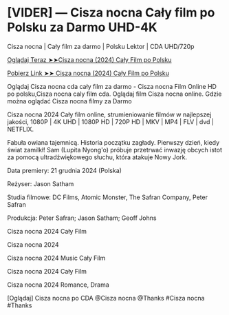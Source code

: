 #  [VIDER] — Cisza nocna Cały film po Polsku za Darmo UHD-4K

Cisza nocna | Cały film za darmo | Polsku Lektor | CDA UHD/720p

<a href="https://love-4k.com/pl/movie/1281425/night-silence-gitcodepl"> Oglądaj Teraz ➤➤Cisza nocna (2024) Cały Film po Polsku</a>

<a href="https://love-4k.com/pl/movie/1281425/night-silence-gitcodepl"> Pobierz Link ➤➤ Cisza nocna (2024) Cały Film po Polsku</a>

Oglądaj Cisza nocna cda cały film za darmo - Cisza nocna Film Online HD po polsku,Cisza nocna caly film cda. Oglądaj film Cisza nocna online. Gdzie można oglądać Cisza nocna filmy za Darmo

Cisza nocna 2024 Cały film online, strumieniowanie filmów w najlepszej jakości, 1080P | 4K UHD | 1080P HD | 720P HD | MKV | MP4 | FLV | dvd | NETFLIX.

Fabuła owiana tajemnicą. Historia początku zagłady. Pierwszy dzień, kiedy świat zamilkł! Sam (Lupita Nyong'o) próbuje przetrwać inwazję obcych istot za pomocą ultradźwiękowego słuchu, która atakuje Nowy Jork.

Data premiery: 21 grudnia 2024 (Polska)

Reżyser: Jason Satham

Studia filmowe: DC Films, Atomic Monster, The Safran Company, Peter Safran

Produkcja: Peter Safran; Jason Satham; Geoff Johns

Cisza nocna 2024 Cały Film

Cisza nocna 2024

Cisza nocna 2024 Music Cały Film

Cisza nocna 2024 Cały Film

Cisza nocna 2024 Romance, Drama

[Oglądaj] Cisza nocna po CDA @Cisza nocna @Thanks #Cisza nocna #Thanks
